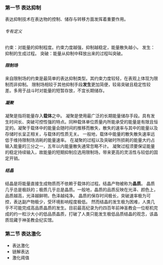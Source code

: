 ### 第一节 表达抑制
表达抑制技术在表达物的控制、储存与转移方面发挥着重要作用。
###### 专有定义
约束：对能量的抑制程度。约束力度越强，抑制越稳定，能量散失越小。
发生：抑制的生成过程。
突破：能量从抑制中释放出来的过程叫突破。

##### 限制场
来自限制场的约束是最简单的表达抑制类型。其约束力度较轻，在表观上体现为限制而非抑制。
限制场相较于其他抑制手段**发生**更加简便，较易突破且稳定性较差。多用于战斗时对能量的短暂存放，不宜长期储存。
##### 凝聚
凝聚是指将能量存入**载体**之中。
凝聚是使用最广泛的长期能量储存手段。具有发生时间长、突破可控性强的特点。同种载体单位质量内所能承受的能量是有限且恒定的。凝聚于载体中的能量会随时间的推移而散失，散失的速率与其中的能量以及存储时长呈正相关，与载体的性质无关。
一般地，载体中能量的散失散失速率远低于维持限制场消耗的能量速率。
在凝聚的过程以及突破时所损耗的能量大约占输入能量的三分之一，五年以内能量散失通常忽略不计。
凝聚过程须要保证能量的稳定持续输入，故能量的短期抑制应选用限制场，带来更高的灵活性与较低的固定开销。
##### 结晶
结晶是将能量直接生成物质而不依赖于载体的过程。结晶产物被称为**晶质**。
晶质几乎总是极跃的；极质几乎总是晶质。一般地，晶质的品质反映在光泽、颜色上，品质越高，光泽越鲜明，色泽越纯净。
晶质的保存时间极长，突破速率极为可控，表达副产物极少，受环境影响程度极低。
然而结晶的发生极为困难，人类几乎不可能完成高品质晶质的发生。目前最高纪录为约四百年前神圣教会一位枢机完成的约一粒沙大小的低品质晶质，打破了人类只能发生极低品质结晶的观念，该晶质现藏于神圣教会纪实馆。
### 第二节 表达激化
- 表达激化
- 链解表达
- 激化阈值